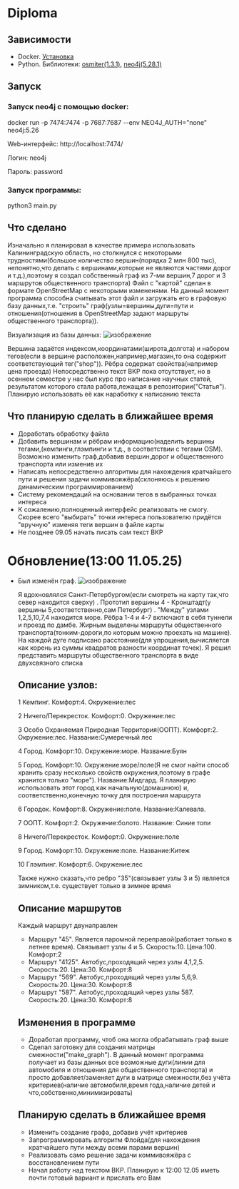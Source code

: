 # Diploma
## Зависимости
* Docker. [Установка](https://docs.google.com/presentation/d/1yGKtsHyUtIIPKTCl6uX8gAWbbg8GP3wHRRTO5XufZsM/edit?slide=id.g9a43d8b6c4_0_31#slide=id.g9a43d8b6c4_0_31)
* Python. Библиотеки: [osmiter(1.3.1)](https://pypi.org/project/osmiter/), [neo4j(5.28.1) ](https://pypi.org/project/neo4j/)
## Запуск
### Запуск neo4j с помощью docker: 
docker run -p 7474:7474 -p 7687:7687 --env NEO4J_AUTH="none" neo4j:5.26
<p>Web-интерфейс: http://localhost:7474/
<p>Логин: neo4j </p>
<p>Пароль: password</p>
  
### Запуск программы:
python3 main.py
## Что сделано
Изначально я планировал в качестве примера использовать Калининградскую область, но столкнулся с некоторыми трудностями(большое количество вершин(порядка 2 млн 800 тыс), непонятно,что делать с вершинами,которые не являются частями дорог и т.д.),поэтому я создал собственный граф из 7-ми вершин,7 дорог и 3 маршрутов общественного транспорта)
Файл с "картой" сделан в формате OpenStreetMap с некоторыми измененями. На данный момент программа способна считывать этот файл и загружать его в графовую базу данных,т.е. "строить" граф(узлы=вершины,дуги=пути и отношения(отношения в OpenStreetMap задают маршруты общественного транспорта)).

Визуализация из базы данных: ![изображение](https://github.com/user-attachments/assets/0464ca16-1a31-44f2-a06f-9d953e0d80b9)



Вершина задаётся индексом,координатами(широта,долгота) и набором тегов(если в вершине расположен,например,магазин,то она содержит соответствующий тег("shop")). Рёбра содержат свойства(например цена проезда)
Непосредственно текст ВКР пока отсутствует, но в осеннем семестре у нас был курс про написание научных статей, результатом которого стала работа,лежащая в репозитории("Статья"). Планирую использовать её как наработку к написанию текста
## Что планирую сделать в ближайшее время
* Доработать обработку файла
* Добавить вершинам и рёбрам информацию(наделить вершины тегами,(кемпинги,глэмпинги и т.д., в соответствии с тегами OSM). Возможно изменить граф,добавив вершин,дорог и общественного транспорта или изменив их
* Написать непосредственно алгоритмы для нахождения кратчайшего пути и решения задачи коммивояжёра(склоняюсь к решению динамическим программированием)
* Систему рекомендаций на основании тегов в выбранных точках интереса
* К сожалению,полноценный интерфейс реализовать не смогу. Скорее всего "выбирать" точки интереса пользователю придётся "вручную" изменяя теги вершин в файле карты
* Не позднее 09.05 начать писать сам текст ВКР

# Обновление(13:00 11.05.25)
* Был изменён граф. 
  ![изображение](https://github.com/user-attachments/assets/1777e9e1-f3d8-430f-975a-be6ece9c49f9)

  Я вдохновлялся Санкт-Петербургом(если смотреть на карту так,что север находится сверху) . Прототип вершины 4 - Кронштадт(у вершины 5,соответственно,сам Петербург) . "Между" узлами 1,2,5,10,7,4 находится море. Рёбра 1-4 и 4-7 включают в себя туннели и проезд по дамбе. 
  Жирным выделены маршруты общественного транспорта(тонким-дороги,по которым можно проехать на машине). На каждой дуге подписано расстояние(для упрощения,вычисляется как корень из суммы квадратов разности координат точек). Я решил представить маршруты общественного транспорта в виде двухсвязного списка
  
  ## Описание узлов:
  
  1 Кемпинг. Комфорт:4. Окружение:лес
  
  2 Ничего/Перекресток. Комфорт:0. Окружение:лес
  
  3 Особо Охраняемая Природная Территория(ООПТ). Комфорт:2. Окружение:лес. Название:Сумеречный лес

  4 Город. Комфорт:10. Окружение:море. Название:Буян

  5 Город. Комфорт:10. Окружение:море/поле(Я не смог найти способ хранить сразу несколько свойств окружения,поэтому в графе хранится только "море"). Название:Мидгард. Я планирую использовать этот город как начальную(домашнюю) и, соответственно,конечную точку для построения маршрута

  6 Городок. Комфорт:8. Окружение:поле. Название:Калевала.

  7 ООПТ. Комфорт:2. Окружение:болото. Название: Синие топи

  8 Ничего/Перекресток. Комфорт:0. Окружение:поле

  9 Город. Комфорт:10. Окружение:поле. Название:Китеж

  10 Глэмпинг. Комфорт:6. Окружение:лес

  Также нужно сказать,что ребро "35"(связывает узлы 3 и 5) является зимником,т.е. существует только в зимнее время

  ## Описание маршрутов
  Каждый маршрут двунаправлен
  
  * Маршрут "45". Является паромной переправой(работает только в летнее время). Связывает узлы 4 и 5. Скорость:10. Цена:100. Комфорт:2
  * Маршрут "4125". Автобус,проходящий через узлы 4,1,2,5. Скорость:20. Цена:30. Комфорт:8
  * Маршрут "569". Автобус,проходящий через узлы 5,6,9. Скорость:20. Цена:30. Комфорт:8
  * Маршрут "587". Автобус,проходящий через узлы 587. Скорость:20. Цена:30. Комфорт:8
  ## Изменения в программе
  * Доработал программу, чтоб она могла обрабатывать граф выше
  * Сделал заготовку для создания матрицы смежности("make_graph"). В данный момент программа получает из базы данных все возможные дуги(линии для автомобиля и отношения для общественного транспорта) и просто добавляет/заменяет дуги в матрице смежности,без учёта критериев(наличие автомобиля,время года,наличие детей и что,собственно,минимизировать)
  ## Планирую сделать в ближайшее время
  * Изменить создание графа, добавив учёт критериев
  * Запрограммировать алгоритм Флойда(для нахождения кратчайшего пути между всеми парами вершин)
  * Реализовать само решение задачи коммивояжёра с восстановлением пути
  * Начал работу над текстом ВКР. Планирую к 12:00 12.05 иметь почти готовый вариант и прислать его Вам
